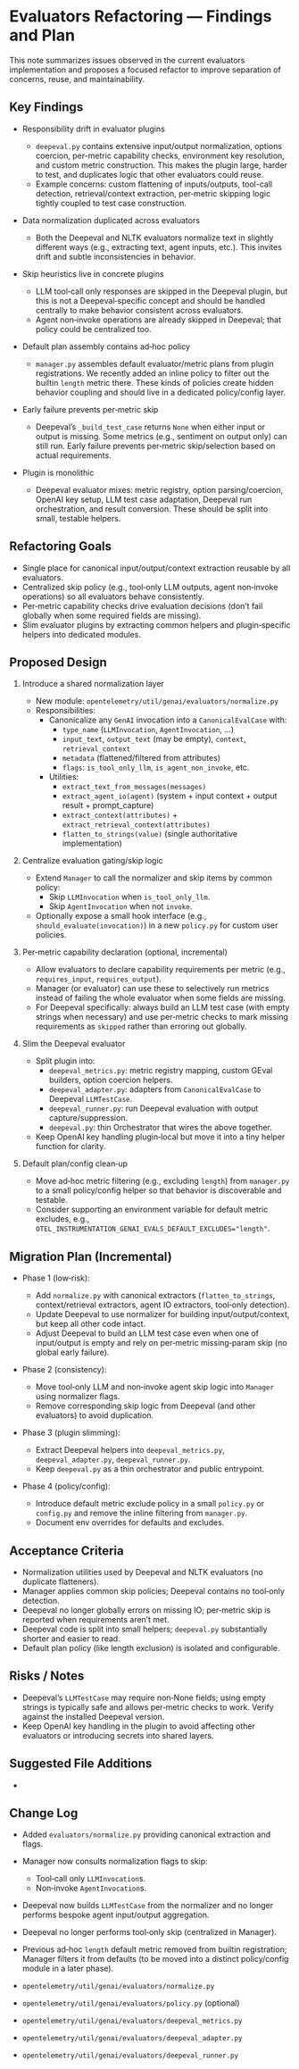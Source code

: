 # Evaluators Refactoring — Findings and Plan

This note summarizes issues observed in the current evaluators implementation and proposes a focused refactor to improve separation of concerns, reuse, and maintainability.

## Key Findings

- Responsibility drift in evaluator plugins
  - `deepeval.py` contains extensive input/output normalization, options coercion, per-metric capability checks, environment key resolution, and custom metric construction. This makes the plugin large, harder to test, and duplicates logic that other evaluators could reuse.
  - Example concerns: custom flattening of inputs/outputs, tool-call detection, retrieval/context extraction, per‑metric skipping logic tightly coupled to test case construction.

- Data normalization duplicated across evaluators
  - Both the Deepeval and NLTK evaluators normalize text in slightly different ways (e.g., extracting text, agent inputs, etc.). This invites drift and subtle inconsistencies in behavior.

- Skip heuristics live in concrete plugins
  - LLM tool‑call only responses are skipped in the Deepeval plugin, but this is not a Deepeval‑specific concept and should be handled centrally to make behavior consistent across evaluators.
  - Agent non‑invoke operations are already skipped in Deepeval; that policy could be centralized too.

- Default plan assembly contains ad‑hoc policy
  - `manager.py` assembles default evaluator/metric plans from plugin registrations. We recently added an inline policy to filter out the builtin `length` metric there. These kinds of policies create hidden behavior coupling and should live in a dedicated policy/config layer.

- Early failure prevents per‑metric skip
  - Deepeval’s `_build_test_case` returns `None` when either input or output is missing. Some metrics (e.g., sentiment on output only) can still run. Early failure prevents per‑metric skip/selection based on actual requirements.

- Plugin is monolithic
  - Deepeval evaluator mixes: metric registry, option parsing/coercion, OpenAI key setup, LLM test case adaptation, Deepeval run orchestration, and result conversion. These should be split into small, testable helpers.

## Refactoring Goals

- Single place for canonical input/output/context extraction reusable by all evaluators.
- Centralized skip policy (e.g., tool‑only LLM outputs, agent non‑invoke operations) so all evaluators behave consistently.
- Per‑metric capability checks drive evaluation decisions (don’t fail globally when some required fields are missing).
- Slim evaluator plugins by extracting common helpers and plugin‑specific helpers into dedicated modules.

## Proposed Design

1) Introduce a shared normalization layer
   - New module: `opentelemetry/util/genai/evaluators/normalize.py`
   - Responsibilities:
     - Canonicalize any `GenAI` invocation into a `CanonicalEvalCase` with:
       - `type_name` (`LLMInvocation`, `AgentInvocation`, …)
       - `input_text`, `output_text` (may be empty), `context`, `retrieval_context`
       - `metadata` (flattened/filtered from attributes)
       - `flags`: `is_tool_only_llm`, `is_agent_non_invoke`, etc.
     - Utilities:
       - `extract_text_from_messages(messages)`
       - `extract_agent_io(agent)` (system + input context + output result + prompt_capture)
       - `extract_context(attributes)` + `extract_retrieval_context(attributes)`
       - `flatten_to_strings(value)` (single authoritative implementation)

2) Centralize evaluation gating/skip logic
   - Extend `Manager` to call the normalizer and skip items by common policy:
     - Skip `LLMInvocation` when `is_tool_only_llm`.
     - Skip `AgentInvocation` when not `invoke`.
   - Optionally expose a small hook interface (e.g., `should_evaluate(invocation)`) in a new `policy.py` for custom user policies.

3) Per‑metric capability declaration (optional, incremental)
   - Allow evaluators to declare capability requirements per metric (e.g., `requires_input`, `requires_output`).
   - Manager (or evaluator) can use these to selectively run metrics instead of failing the whole evaluator when some fields are missing.
   - For Deepeval specifically: always build an LLM test case (with empty strings when necessary) and use per‑metric checks to mark missing requirements as `skipped` rather than erroring out globally.

4) Slim the Deepeval evaluator
   - Split plugin into:
     - `deepeval_metrics.py`: metric registry mapping, custom GEval builders, option coercion helpers.
     - `deepeval_adapter.py`: adapters from `CanonicalEvalCase` to Deepeval `LLMTestCase`.
     - `deepeval_runner.py`: run Deepeval evaluation with output capture/suppression.
     - `deepeval.py`: thin Orchestrator that wires the above together.
   - Keep OpenAI key handling plugin‑local but move it into a tiny helper function for clarity.

5) Default plan/config clean‑up
   - Move ad‑hoc metric filtering (e.g., excluding `length`) from `manager.py` to a small policy/config helper so that behavior is discoverable and testable.
   - Consider supporting an environment variable for default metric excludes, e.g., `OTEL_INSTRUMENTATION_GENAI_EVALS_DEFAULT_EXCLUDES="length"`.

## Migration Plan (Incremental)

- Phase 1 (low‑risk):
  - Add `normalize.py` with canonical extractors (`flatten_to_strings`, context/retrieval extractors, agent IO extractors, tool‑only detection).
  - Update Deepeval to use normalizer for building input/output/context, but keep all other code intact.
  - Adjust Deepeval to build an LLM test case even when one of input/output is empty and rely on per‑metric missing‑param skip (no global early failure).

- Phase 2 (consistency):
  - Move tool‑only LLM and non‑invoke agent skip logic into `Manager` using normalizer flags.
  - Remove corresponding skip logic from Deepeval (and other evaluators) to avoid duplication.

- Phase 3 (plugin slimming):
  - Extract Deepeval helpers into `deepeval_metrics.py`, `deepeval_adapter.py`, `deepeval_runner.py`.
  - Keep `deepeval.py` as a thin orchestrator and public entrypoint.

- Phase 4 (policy/config):
  - Introduce default metric exclude policy in a small `policy.py` or `config.py` and remove the inline filtering from `manager.py`.
  - Document env overrides for defaults and excludes.

## Acceptance Criteria

- Normalization utilities used by Deepeval and NLTK evaluators (no duplicate flatteners).
- Manager applies common skip policies; Deepeval contains no tool‑only detection.
- Deepeval no longer globally errors on missing IO; per‑metric skip is reported when requirements aren’t met.
- Deepeval code is split into small helpers; `deepeval.py` substantially shorter and easier to read.
- Default plan policy (like length exclusion) is isolated and configurable.

## Risks / Notes

- Deepeval’s `LLMTestCase` may require non‑None fields; using empty strings is typically safe and allows per‑metric checks to work. Verify against the installed Deepeval version.
- Keep OpenAI key handling in the plugin to avoid affecting other evaluators or introducing secrets into shared layers.

## Suggested File Additions

-

## Change Log

- Added `evaluators/normalize.py` providing canonical extraction and flags.
- Manager now consults normalization flags to skip:
  - Tool‑call only `LLMInvocation`s.
  - Non‑invoke `AgentInvocation`s.
- Deepeval now builds `LLMTestCase` from the normalizer and no longer performs bespoke agent input/output aggregation.
- Deepeval no longer performs tool‑only skip (centralized in Manager).
- Previous ad‑hoc `length` default metric removed from builtin registration; Manager filters it from defaults (to be moved into a distinct policy/config module in a later phase).

- `opentelemetry/util/genai/evaluators/normalize.py`
- `opentelemetry/util/genai/evaluators/policy.py` (optional)
- `opentelemetry/util/genai/evaluators/deepeval_metrics.py`
- `opentelemetry/util/genai/evaluators/deepeval_adapter.py`
- `opentelemetry/util/genai/evaluators/deepeval_runner.py`
